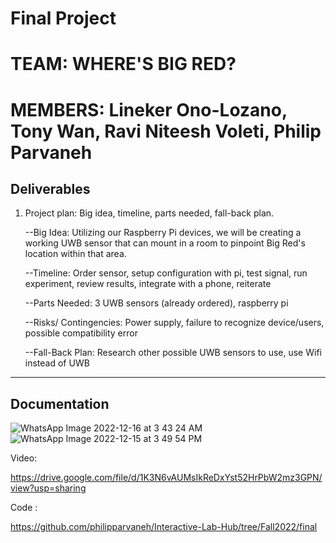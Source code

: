 # Final Project
# TEAM: WHERE'S BIG RED?
# MEMBERS: Lineker Ono-Lozano, Tony Wan, Ravi Niteesh Voleti, Philip Parvaneh



## Deliverables

1. Project plan: Big idea, timeline, parts needed, fall-back plan.



   --Big Idea: Utilizing our Raspberry Pi devices, we will be creating a working UWB sensor that can mount in a room to pinpoint Big Red's location within that area.
   
   
   
   --Timeline: Order sensor, setup configuration with pi, test signal, run experiment, review results, integrate with a phone, reiterate
   
   
   
   --Parts Needed: 3 UWB sensors (already ordered), raspberry pi
   
   
   
   --Risks/ Contingencies: Power supply, failure to recognize device/users, possible compatibility error
   
   
   
   --Fall-Back Plan: Research other possible UWB sensors to use, use Wifi instead of UWB
   
   
   
   
---------------------------------------------------------------------------------------------------------------

## Documentation 
![WhatsApp Image 2022-12-16 at 3 43 24 AM](https://user-images.githubusercontent.com/111994216/208128447-66cd8f7f-a7de-4115-acc3-916cb22ba04a.jpeg)
![WhatsApp Image 2022-12-15 at 3 49 54 PM](https://user-images.githubusercontent.com/111994216/208128454-d5a87c96-63bb-48cf-89be-7a73d4af1890.jpeg)



Video:


https://drive.google.com/file/d/1K3N6vAUMsIkReDxYst52HrPbW2mz3GPN/view?usp=sharing

Code :


https://github.com/philipparvaneh/Interactive-Lab-Hub/tree/Fall2022/final



